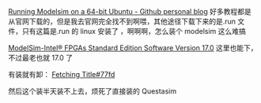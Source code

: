 [Running Modelsim on a 64-bit Ubuntu - Github personal blog](https://pcotret.github.io/modelsim-ubuntu/)
好多教程都是从官网下载的，但是我去官网完全找不到啊喂，其他途径下载下来的是.run 文件，只有这篇是.run 的 linux 安装了 ，啊啊啊，怎么装个 modelsim 这么难搞

[ModelSim-Intel® FPGAs Standard Edition Software Version 17.0](https://www.intel.com/content/www/us/en/software-kit/750247/modelsim-intel-fpgas-standard-edition-software-version-17-0.html) 这里也能下，不过最老也就 17.0 了

有装就有卸：
[Fetching Title#77fd](https://blog.csdn.net/heybob/article/details/41983427)

然后这个装半天装不上去，烦死了直接装的 Questasim
